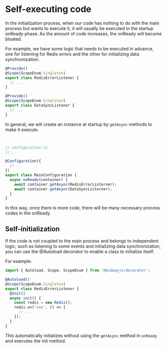 # Self-executing code

In the initialization process, when our code has nothing to do with the main process but wants to execute it, it will usually be executed in the startup onReady phase. As the amount of code increases, the onReady will become bloated.

For example, we have some logic that needs to be executed in advance, one for listening for Redis errors and the other for initializing data synchronization:

```typescript
@Provide()
@Scope(ScopeEnum.Singleton)
export class RedisErrorListener {
  // ...
}

@Provide()
@Scope(ScopeEnum.Singleton)
export class DataSyncListener {
  // ...
}
```

In general, we will create an instance at startup by `getAsync` methods to make it execute.

```typescript


// configuration.ts
//...

@Configuration({
  // ...
})
export class MainConfiguration {
  async onReady(container) {
    await container.getAsync(RedisErrorListerner);
    await container.getAsync(DataSyncListerner);
  }
}
```

In this way, once there is more code, there will be many necessary process codes in the onReady.



## Self-initialization

If the code is not coupled to the main process and belongs to independent logic, such as listening to some events and initializing data synchronization, you can use the @Autoload decorator to enable a class to initialize itself.

For example:

```typescript
import { Autoload, Scope, ScopeEnum } from '@midwayjs/decorator';

@Autoload()
@Scope(ScopeEnum.Singleton)
export class RedisErrorListener {
  @Init()
  async init() {
    const redis = new Redis();
    redis.on('xxx', () => {
      // ...
    });
  }
}
```

This automatically initializes without using the `getAsync` method in `onReady` and executes the init method.



